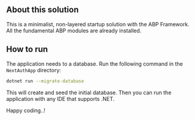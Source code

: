 ## About this solution

This is a minimalist, non-layered startup solution with the ABP Framework. All the fundamental ABP modules are already installed.

## How to run

The application needs to a database. Run the following command in the `NextAuthApp` directory:

````bash
dotnet run --migrate-database
````

This will create and seed the initial database. Then you can run the application with any IDE that supports .NET.

Happy coding..!



